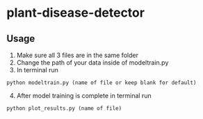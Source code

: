 # plant-disease-detector
## Usage
1. Make sure all 3 files are in the same folder
2. Change the path of your data inside of modeltrain.py
3. In terminal run
  ```
python modeltrain.py (name of file or keep blank for default)
```
4. After model training is complete in terminal run
```
python plot_results.py (name of file)
```
